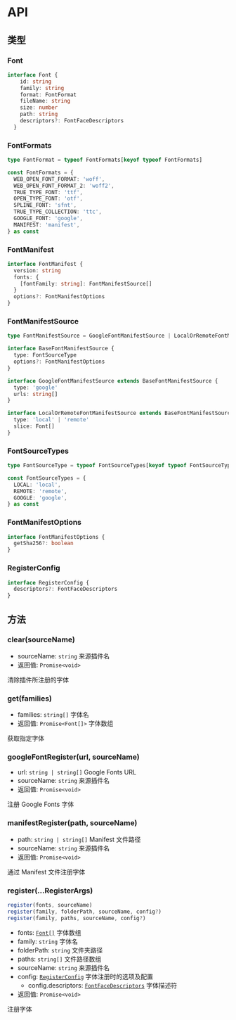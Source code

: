 # API

## 类型

### Font
```ts
interface Font {
    id: string
    family: string
    format: FontFormat
    fileName: string
    size: number
    path: string
    descriptors?: FontFaceDescriptors
  }
```

### FontFormats
```ts
type FontFormat = typeof FontFormats[keyof typeof FontFormats]

const FontFormats = {
  WEB_OPEN_FONT_FORMAT: 'woff',
  WEB_OPEN_FONT_FORMAT_2: 'woff2',
  TRUE_TYPE_FONT: 'ttf',
  OPEN_TYPE_FONT: 'otf',
  SPLINE_FONT: 'sfnt',
  TRUE_TYPE_COLLECTION: 'ttc',
  GOOGLE_FONT: 'google',
  MANIFEST: 'manifest',
} as const

```

### FontManifest
```ts
interface FontManifest {
  version: string
  fonts: {
    [fontFamily: string]: FontManifestSource[]
  }
  options?: FontManifestOptions
}

```

### FontManifestSource
```ts
type FontManifestSource = GoogleFontManifestSource | LocalOrRemoteFontManifestSource

interface BaseFontManifestSource {
  type: FontSourceType
  options?: FontManifestOptions
}

interface GoogleFontManifestSource extends BaseFontManifestSource {
  type: 'google'
  urls: string[]
}

interface LocalOrRemoteFontManifestSource extends BaseFontManifestSource {
  type: 'local' | 'remote'
  slice: Font[]
}

```

### FontSourceTypes
```ts
type FontSourceType = typeof FontSourceTypes[keyof typeof FontSourceTypes]

const FontSourceTypes = {
  LOCAL: 'local',
  REMOTE: 'remote',
  GOOGLE: 'google',
} as const

```

### FontManifestOptions
```ts
interface FontManifestOptions {
  getSha256?: boolean
}
```

### RegisterConfig
```ts
interface RegisterConfig {
  descriptors?: FontFaceDescriptors
}
```

## 方法

### clear(sourceName)
- sourceName: `string` 来源插件名
- 返回值: `Promise<void>`

清除插件所注册的字体

### get(families)
- families: `string[]` 字体名
- 返回值: `Promise<Font[]>` 字体数组

获取指定字体

### googleFontRegister(url, sourceName)
- url: `string | string[]` Google Fonts URL
- sourceName: `string` 来源插件名
- 返回值: `Promise<void>`

注册 Google Fonts 字体

### manifestRegister(path, sourceName)
- path: `string | string[]` Manifest 文件路径
- sourceName: `string` 来源插件名
- 返回值: `Promise<void>`

通过 Manifest 文件注册字体

### register(...RegisterArgs)
```ts
register(fonts, sourceName)
register(family, folderPath, sourceName, config?)
register(family, paths, sourceName, config?)
```
- fonts: [`Font[]`](#font) 字体数组
- family: `string` 字体名
- folderPath: `string` 文件夹路径
- paths: `string[]` 文件路径数组
- sourceName: `string` 来源插件名
- config: [`RegisterConfig`](#registerconfig) 字体注册时的选项及配置
  - config.descriptors: [`FontFaceDescriptors`](https://developer.mozilla.org/en-US/docs/Web/API/FontFace/FontFace#descriptors) 字体描述符
- 返回值: `Promise<void>`

注册字体

